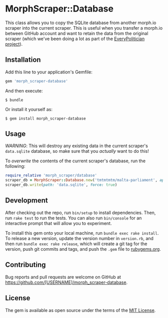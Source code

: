 # MorphScraper::Database

This class allows you to copy the SQLite database from another morph.io scraper
into the current scraper. This is useful when you transfer a morph.io between
GitHub account and want to retain the data from the original scraper (which
we've been doing a lot as part of the
[EveryPolitician project](http://everypolitician.org/)).

## Installation

Add this line to your application's Gemfile:

```ruby
gem 'morph_scraper-database'
```

And then execute:

    $ bundle

Or install it yourself as:

    $ gem install morph_scraper-database

## Usage

*WARNING*: This will destroy any existing data in the current scraper's `data.sqlite` database, so make sure that you _actually_ want to do this!

To *overwrite* the contents of the current scraper's database, run the following:

```ruby
require_relative 'morph_scraper/database'
scraper_db = MorphScraper::Database.new('tmtmtmtm/malta-parliament', api_key: 'replace_with_your_morph_api_key')
scraper_db.write(path: 'data.sqlite', force: true)
```

## Development

After checking out the repo, run `bin/setup` to install dependencies. Then, run `rake test` to run the tests. You can also run `bin/console` for an interactive prompt that will allow you to experiment.

To install this gem onto your local machine, run `bundle exec rake install`. To release a new version, update the version number in `version.rb`, and then run `bundle exec rake release`, which will create a git tag for the version, push git commits and tags, and push the `.gem` file to [rubygems.org](https://rubygems.org).

## Contributing

Bug reports and pull requests are welcome on GitHub at https://github.com/[USERNAME]/morph_scraper-database.


## License

The gem is available as open source under the terms of the [MIT License](http://opensource.org/licenses/MIT).

